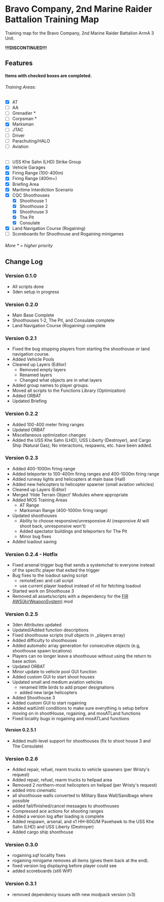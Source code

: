 # Bravo Company, 2nd Marine Raider Battalion Training Map
Training map for the Bravo Company, 2nd Marine Raider Battalion ArmA 3 Unit.

**!!!DISCONTINUED!!!**

## Features

#### Items with checked boxes are completed.
###### Training Areas:
  - [x] AT
  - [ ] AA
  - [ ] Grenadier *
  - [ ] Corpsman *
  - [x] Marksman
  - [ ] JTAC
  - [ ] Driver
  - [ ] Parachuting/HALO
  - [ ] Aviation

######
- [ ] USS Khe Sahn (LHD) Strike Group
- [x] Vehicle Garages
- [x] Firing Range (100-400m)
- [x] Firing Range (400m+)
- [x] Briefing Area
- [x] Maritime Interdiction Scenario
- [x] CQC Shoothouses
  - [x] Shoothouse 1
  - [x] Shoothouse 2
  - [x] Shoothouse 3
  - [x] The Pit
  - [x] Consulate
- [x] Land Navigation Course (Rogaining)
- [ ] Scoreboards for Shoothouse and Rogaining minigames

###### More * = higher priority

## Change Log

### Version 0.1.0
- All scripts done
- 3den setup in progress

### Version 0.2.0
- Main Base Complete
- Shoothouses 1-2, The Pit, and Consulate complete
- Land Navigation Course (Rogaining) complete

### Version 0.2.1
- Fixed the bug stopping players from starting the shoothouse or land navigation course.
- Added Vehicle Pools
- Cleaned up Layers (Editor)
	- Removed empty layers
	- Renamed layers
	- Changed what objects are in what layers
- Added group names to player groups.
- Moved all scripts to the Functions Library (Optimization)
- Added ORBAT
- Updated Briefing

### Version 0.2.2
- Added 100-400 meter firing ranges
- Updated ORBAT
- Miscellaneous optimization changes
- Added the USS Khe Sahn (LHD), USS Liberty (Destroyer), and Cargo Ship (Natural Gas); No interactions, respawns, etc. have been added.

### Version 0.2.3
- Added 400-1000m firing range
- Added teleporter to 100-400m firing ranges and 400-1000m firing range
- Added runway lights and helicopters at main base (Hall)
- Added new helicopters to helicopter spawner (small aviation vehicles)
- Cleaned up Layers (Editor)
- Merged 'Hide Terrain Object' Modules where appropriate
- Added MOS Training Areas
	- AT Range
	- Marksman Range (400-1000m firing range)
- Updated shoothouses
	- Ability to choose responsive/unresponsive AI (responsive AI will shoot back, unresponsive won't)
	- Added spectator buildings and teleporters for The Pit
	- Minor bug fixes
- Added loadout saving

### Version 0.2.4 - Hotfix
- Fixed arsenal trigger bug that sends a systemchat to everyone instead of the specific player that exited the trigger
- Bug fixes to the loadout saving script
	- remoteExec and call script
	- use current player loadout instead of nil for fetching loadout
- Started work on Shoothouse 3
- Removed all assets/scripts with a dependency for the [FIR AWS(AirWeaponSystem)](https://steamcommunity.com/workshop/filedetails/?id=366425329) mod

### Version 0.2.5
- 3den Attributes updated
- Updated/Added function descriptions
- Fixed shoothouse scripts (null objects in _players array)
- Added difficulty to shoothouses
- Added automatic array generation for consecutive objects (e.g, shoothouse spawn locations)
- Players can no longer leave a shoothouse without using the return to base action.
- Updated ORBAT
- Minor update to vehicle pool GUI function
- Added custom GUI to start shoot houses
- Updated small and medium aviation vehicles
	- renamed little birds to add proper designations
	- added new large helicopters
- Added Shoothouse 3
- Added custom GUI to start rogaining
- Added waitUntil conditions to make sure everything is setup before moving on in shootHouse, rogaining, and mosATLand functions
- Fixed locality bugs in rogaining and mosATLand functions
#### Version 0.2.5.1
- Added multi-level support for shoothouses (fix to shoot house 3 and The Consulate)

### Version 0.2.6
- Added repair, refuel, rearm trucks to vehicle spawners (per Wristy's request)
- Added repair, refuel, rearm trucks to helipad area
- Removed 2 northern-most helicopters on helipad (per Wristy's request)
- added intro cinematic
- all shoothouse walls converted to Military Base Wall/Sandbags where possible
- added fail/finished/cancel messages to shoothouses
- Compressed ace actions for shooting ranges
- Added a version log after loading is complete
- Added respawn, arsenal, and x1 HH-60G/M Pavehawk to the USS Khe Sahn (LHD) and USS Liberty (Destroyer)
- Added cargo ship shoothouse

### Version 0.3.0
- rogaining.sqf locality fixes
- rogaining minigame removes all items (gives them back at the end).
- fixed version log displaying before player could see
- added scoreboards (still WiP)

### Version 0.3.1
- removed dependency issues with new modpack version (v3)
